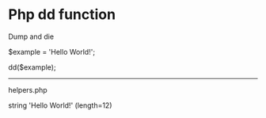 # Php dd function
Dump and die

$example = 'Hello World!';

dd($example);

---------------------------------

helpers.php

string 'Hello World!' (length=12)
